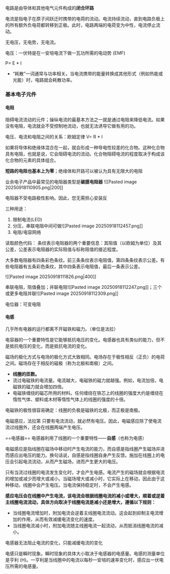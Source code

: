 
电路是由导体和其他电气元件构成的**闭合环路**

电流是指电子在原子间跃迁时携带的电荷的流动。电流持续流动，直到电路负极上的所有额外负电荷都转移到正极。此时，电路两端的电荷变为中性，电流停止流动。

无电压，无电势，无电流。

电压：一伏特是在一安培电流下做一瓦功所需的电动势 (EMF)

P= E * I


- “耗散”一词通常与功率相关。当电流携带的能量转换成其他形式（例如热能或光能）时，电路就会耗散功率。



### 基本电子元件

#### 电阻
阻碍电流流动的元件；操纵电流的最基本方法之一就是通过电阻来降低电流。如果没有电阻，电流就会不受控制地流动，也就无法诱导它做有用的功。

电压、电流和电阻之间的关系：欧姆定律 V= R * I

如果将导体和绝缘体混合在一起，就会形成一种导电性较差的化合物。这种化合物具有电阻，也就是说，它会阻碍电流的流动。化合物阻碍电流的程度取决于构成该化合物的元素的具体组合。

**短路的电阻也基本上为零**；绝缘体和开路可以被认为具有无限大的电阻

业余电子产品中最常见的电阻器类型是**碳膜电阻器**
![[Pasted image 20250918110905.png|200]]

电阻器不受电路极性影响。因此，您无需担心安装反


三种用途：
1. 限制电流(LED)
2. 分压，串联电阻中间可做![[Pasted image 20250918112457.png]]
3. 电阻/电容网络

读取颜色代码：
条纹表示电阻器的两个重要信息：其阻值（以欧姆为单位）及其公差，公差表示电阻器的实际阻值与标称阻值的接近程度。

大多数电阻器有四条彩色条纹。前三条条纹表示电阻值，第四条条纹表示公差。有些电阻器有五条彩色条纹，其中四条表示电阻值，最后一条表示公差。

![[Pasted image 20250918111826.png|400]]


串联电阻，阻值叠加；并联电阻![[Pasted image 20250918112247.png]]；三个或更多电阻并联![[Pasted image 20250918112309.png]]


电位器：可变电阻



#### 电感
几乎所有电器的运行都离不开磁铁和磁力。（单位是法拉）

电容器的一个重要特性是它能够抵抗电压的变化。电感器也具有类似的能力，但不是抵抗电压的变化，而是抵抗电流的变化。

磁场的极化方式与电场的极化方式大致相同。电场存在于极性相反（正负）的电荷之间。磁场存在于相反的磁极（称为北极和南极）之间。


- **线圈的匝数。**
- 流过电磁铁的电流量。电流越大，电磁铁的磁力就越强。例如，电流加倍，电磁铁的磁力就会增加四倍。
- 电磁铁缠绕的磁芯所用的材料。任何缠绕在铁芯上的线圈的强度大约是缠绕在惰性气体、塑料或木材等惰性气体上的线圈的强度的十倍。

电磁铁的极性很容易确定：线圈的负极是磁铁的北极，而正极是南极。

电磁感应，法拉第
只要有电流流动，就必然有电压。因此，电磁感应除了使电流流过线圈外，还会在线圈两端产生电压。


==电感器==
电感器利用了线圈的一个重要特性——**自感**（也称为电感）

电磁感应是指线圈在磁场中移动时产生电流的能力，而自感是指线圈产生磁场并进而感应出电压的能力。换句话说，自感是指线圈自身产生反馈。施加在线圈上的电压会引起电流流动，从而产生磁场，进而产生更大的电压。


只有当流过线圈的电流发生变化时，才会产生电感。电流产生的磁场就会根据电流的增加或减少而增大或减小。当磁场增大或减小时，它实际上在移动，因此由于这种移动，线圈中会产生电压。当电流保持稳定时，不会产生电感。


**感应电压会在线圈中产生电流，该电流会根据线圈电流的减小或增大，顺着或逆着主线圈电流流动，具体方向取决于线圈电流是减小还是增大，遵循以下规则：**

- 当线圈电流增加时，附加电流会逆着主线圈电流流动。这会起到抑制主电流增加的作用，从而有效减缓电流变化的速度。
- 当线圈电流减小时，附加电流随主线圈电流一起流动，从而抵消线圈电流的减小。

电感器无法阻止电流的变化，只能减缓电流的变化

电感只是瞬时现象。瞬时现象的具体大小取决于电感器的电感量。电感的测量单位是亨利 (H)。一亨利是当线圈中的电流以每秒一安培的速率变化时，感应出一伏电压所需的电感量。


























